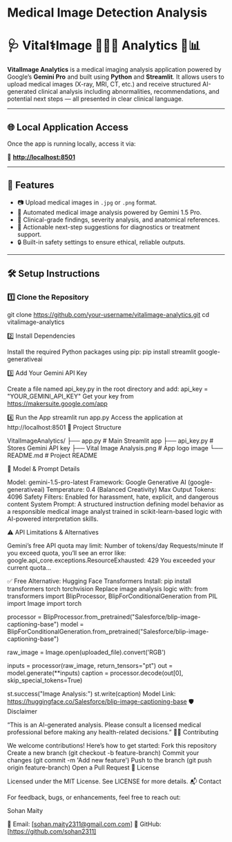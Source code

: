 # Medical Image Detection Analysis

# 🩺 Vital⚕️Image 🧑🏻‍⚕️ Analytics 🩻📊

**VitalImage Analytics** is a medical imaging analysis application powered by Google’s **Gemini Pro** and built using **Python** and **Streamlit**. It allows users to upload medical images (X-ray, MRI, CT, etc.) and receive structured AI-generated clinical analysis including abnormalities, recommendations, and potential next steps — all presented in clear clinical language.

---

## 🌐 Local Application Access

Once the app is running locally, access it via:

📍 **[http://localhost:8501](http://localhost:8501)**

---

## 🚀 Features

- 📷 Upload medical images in `.jpg` or `.png` format.
- 🧠 Automated medical image analysis powered by Gemini 1.5 Pro.
- 📄 Clinical-grade findings, severity analysis, and anatomical references.
- 🧾 Actionable next-step suggestions for diagnostics or treatment support.
- 🔒 Built-in safety settings to ensure ethical, reliable outputs.

---

## 🛠️ Setup Instructions

### 1️⃣ Clone the Repository


git clone https://github.com/your-username/vitalimage-analytics.git
cd vitalimage-analytics

2️⃣ Install Dependencies

Install the required Python packages using pip:
pip install streamlit google-generativeai

3️⃣ Add Your Gemini API Key

Create a file named api_key.py in the root directory and add:
api_key = "YOUR_GEMINI_API_KEY"
Get your key from https://makersuite.google.com/app

4️⃣ Run the App
streamlit run app.py
Access the application at http://localhost:8501
📁 Project Structure

VitalImageAnalytics/
├── app.py                      # Main Streamlit app
├── api_key.py                  # Stores Gemini API key
├── Vital Image Analysis.png    # App logo image
└── README.md                   # Project README

🤖 Model & Prompt Details

Model: gemini-1.5-pro-latest
Framework: Google Generative AI (google-generativeai)
Temperature: 0.4 (Balanced Creativity)
Max Output Tokens: 4096
Safety Filters: Enabled for harassment, hate, explicit, and dangerous content
System Prompt:
A structured instruction defining model behavior as a responsible medical image analyst trained in scikit-learn-based logic with AI-powered interpretation skills.

⚠️ API Limitations & Alternatives

Gemini’s free API quota may limit:
Number of tokens/day
Requests/minute
If you exceed quota, you’ll see an error like:
google.api_core.exceptions.ResourceExhausted: 429 You exceeded your current quota...


✅ Free Alternative: Hugging Face Transformers
Install:
pip install transformers torch torchvision
Replace image analysis logic with:
from transformers import BlipProcessor, BlipForConditionalGeneration
from PIL import Image
import torch

processor = BlipProcessor.from_pretrained("Salesforce/blip-image-captioning-base")
model = BlipForConditionalGeneration.from_pretrained("Salesforce/blip-image-captioning-base")

raw_image = Image.open(uploaded_file).convert('RGB')

inputs = processor(raw_image, return_tensors="pt")
out = model.generate(**inputs)
caption = processor.decode(out[0], skip_special_tokens=True)

st.success("Image Analysis:")
st.write(caption)
Model Link: https://huggingface.co/Salesforce/blip-image-captioning-base
🛡️ Disclaimer

“This is an AI-generated analysis. Please consult a licensed medical professional before making any health-related decisions.”
👨‍💻 Contributing

We welcome contributions! Here’s how to get started:
Fork this repository
Create a new branch (git checkout -b feature-branch)
Commit your changes (git commit -m 'Add new feature')
Push to the branch (git push origin feature-branch)
Open a Pull Request
📜 License

Licensed under the MIT License. See LICENSE for more details.
📬 Contact

For feedback, bugs, or enhancements, feel free to reach out:

Sohan Maity

📧 Email: [sohan.maity2311@gmail.com.com]
🔗 GitHub: [https://github.com/sohan2311]
